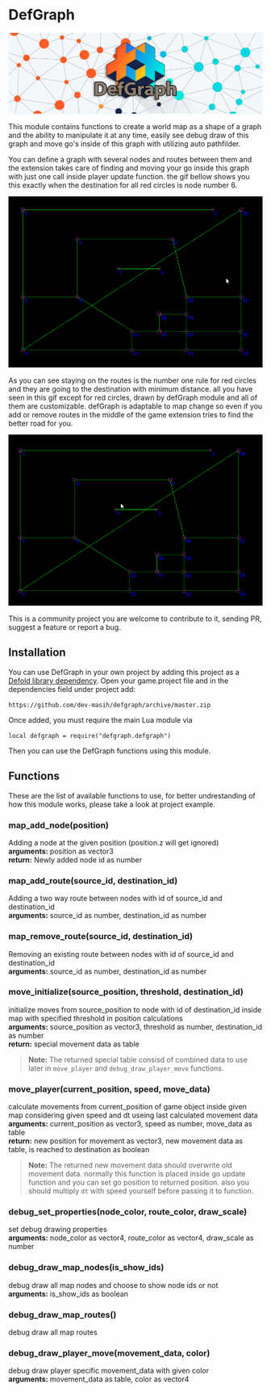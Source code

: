 # DefGraph

<img src="example/banner.jpg" alt="routing gif" style="max-width:100%;" />

This module contains functions to create a world map as a shape of a graph and the ability to manipulate it at any time, easily see debug draw of this graph and move go's inside of this graph with utilizing auto pathfilder.

You can define a graph with several nodes and routes between them and the extension takes care of finding and moving your go inside this graph with just one call inside player update function.
the gif bellow shows you this exactly when the destination for all red circles is node number 6.

<img src="example/routing.gif" alt="routing gif" style="max-width:100%;" />

As you can see staying on the routes is the number one rule for red circles and they are going to the destination with minimum distance. all you have seen in this gif except for red circles, drawn by defGraph module and all of them are customizable.
defGraph is adaptable to map change so even if you add or remove routes in the middle of the game extension tries to find the better road for you.

<img src="example/dynamic-routing.gif" alt="routing gif" style="max-width:100%;" />

This is a community project you are welcome to contribute to it, sending PR, suggest a feature or report a bug.

## Installation
You can use DefGraph in your own project by adding this project as a [Defold library dependency](http://www.defold.com/manuals/libraries/). Open your game.project file and in the dependencies field under project add:

	https://github.com/dev-masih/defgraph/archive/master.zip
  
Once added, you must require the main Lua module via

```
local defgraph = require("defgraph.defgraph")
```
Then you can use the DefGraph functions using this module.

## Functions
These are the list of available functions to use, for better undrestanding of how this module works, please take a look at project example.

### map_add_node(position)
Adding a node at the given position (position.z will get ignored)  
**arguments:** position as vector3  
**return:** Newly added node id as number 

### map_add_route(source_id, destination_id)  
Adding a two way route between nodes with id of source_id and destination_id  
**arguments:** source_id as number, destination_id as number  

### map_remove_route(source_id, destination_id)
Removing an existing route between nodes with id of source_id and destination_id  
**arguments:** source_id as number, destination_id as number  

### move_initialize(source_position, threshold, destination_id)
initialize moves from source_position to node with id of destination_id inside map with specified threshold in position calculations  
**arguments:** source_position as vector3, threshold as number, destination_id as number  
**return:** special movement data as table  
> **Note:** The returned special table consisd of combined data to use later in `move_player` and `debug_draw_player_move` functions.

### move_player(current_position, speed, move_data)
calculate movements from current_position of game object inside given map considering given speed and dt useing last calculated movement data  
**arguments:** current_position as vector3, speed as number, move_data as table  
**return:** new position for movement as vector3, new movement data as table, is reached to destination as boolean  
> **Note:** The returned new movement data should overwrite old movement data. normally this function is placed inside go update function and you can set go position to returned position. also you should multiply `dt` with speed yourself before passing it to function.


### debug_set_properties(node_color, route_color, draw_scale)  
set debug drawing properties  
**arguments:** node_color as vector4, route_color as vector4, draw_scale as number  

### debug_draw_map_nodes(is_show_ids)  
debug draw all map nodes and choose to show node ids or not  
**arguments:** is_show_ids as boolean  

### debug_draw_map_routes()
debug draw all map routes

### debug_draw_player_move(movement_data, color)
debug draw player specific movement_data with given color  
**arguments:** movement_data as table, color as vector4    

